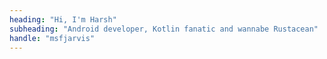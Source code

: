 ```yaml
---
heading: "Hi, I'm Harsh"
subheading: "Android developer, Kotlin fanatic and wannabe Rustacean"
handle: "msfjarvis"
---
```

